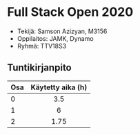 # Full Stack Open 2020

* Tekijä: Samson Azizyan, M3156
* Oppilaitos: JAMK, Dynamo
* Ryhmä: TTV18S3

## Tuntikirjanpito

| Osa | Käytetty aika (h) |
| --- | :---------------: |
| 0   |        3.5        |
| 1   |         6         |
| 2   |       1.75        |